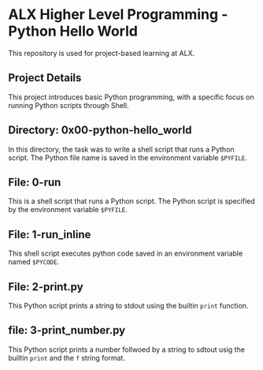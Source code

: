 # ALX Higher Level Programming - Python Hello World

This repository is used for project-based learning at ALX.

## Project Details

This project introduces basic Python programming, with a specific focus on running Python scripts through Shell.

## Directory: 0x00-python-hello_world

In this directory, the task was to write a shell script that runs a Python script. The Python file name is saved in the environment variable `$PYFILE`.

## File: 0-run

This is a shell script that runs a Python script. The Python script is specified by the environment variable `$PYFILE`.

## File: 1-run_inline

This shell script executes python code saved in an environment variable named `$PYCODE`.

## File: 2-print.py

This Python script prints a string to stdout using the builtin `print` function.

## file: 3-print_number.py

This Python script prints a number follwoed by a string to sdtout usig the builtin `print` and the `f` string format.